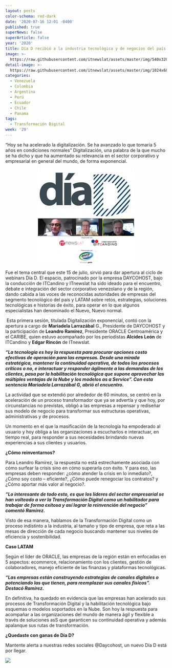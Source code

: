 ```yaml
---
layout: posts
color-schema: red-dark
date: '2020-07-16 12:01 -0400'
published: true
superNews: false
superArticle: false
year: '2020'
title: Día D recibió a la industria tecnológica y de negocios del país
image: >-
  https://raw.githubusercontent.com/itnewslat/assets/master/img/540x320/DiaD-Dayco-p.jpg
detail-image: >-
  https://raw.githubusercontent.com/itnewslat/assets/master/img/1024x680/DiaD-Dayco-g.jpg
categories:
  - Venezuela
  - Colombia
  - Argentina
  - Perú
  - Ecuador
  - Chile
  - Panama
tags:
  - Transformación Digital
week: '29'
---
```

“Hoy se ha acelerado la digitalización. Se ha avanzado lo que tomaría 5 años en condiciones normales”
Digitalización, una palabra de la que mucho se ha dicho y que ha aumentado su relevancia en el sector corporativo y empresarial en general del mundo, de forma exponencial.

<center>
<div class='img'><img class="alignnone" src="https://raw.githubusercontent.com/itnewslat/assets/master/img/300x300/DIAD1.jpg" alt="" width="300" height="300" /></div>
</center>

Fue el tema central que este 15 de julio, sirvió para dar apertura al ciclo de webinars Día D. El espacio, patrocinado por la empresa DAYCOHOST, bajo la conducción de ITCandino y ITnewslat ha sido ideado para el encuentro, debate e integración del sector corporativo venezolano y de la región, dando cabida a las voces de reconocidas autoridades de empresas del segmento tecnológico del país y LATAM sobre retos, estrategias, soluciones tecnológicas e historias de éxito, para operar en lo que algunos especialistas han denominado el Nuevo, Nuevo normal.

⁣⁣⁣⁣
Esta primera sesión, titulada Digitalización exponencial, contó con la apertura a cargo de **Mariadela Larrazábal** G., Presidente de DAYCOHOST y la participación de **Leandro Ramírez**, Presidente ORACLE Centroamérica y el CARIBE, quien estuvo acompañado por los periodistas **Alcides León** de ITCandino y **Edgar Rincón** de ITnewslat.

_**“La tecnología es hoy la respuesta para procurar opciones costo efectivas de operación para las empresas. Desde una mirada estratégica, mantener la continuidad operativa, de todos los procesos críticos o no, e interactuar y responder ágilmente a las demandas de los clientes, pasa por la habilitación tecnológica que supone aprovechar las múltiples ventajas de la Nube y los modelos as a Service”. Con esta sentencia Mariadela Larrazábal G, abrió el encuentro.**_

La actividad que se extendió por alrededor de 60 minutos, se centró en la aceleración de un proceso transformador que ya se advertía y que hoy, por circunstancias no previstas, obligó a las empresas a repensar y rediseñar sus modelo de negocio para transformar sus estructuras operativas, administrativas y de procesos.

Un momento en el que la masificación de la tecnología ha empoderado al usuario y hoy obliga a las organizaciones a escucharlos e interactuar, en tiempo real, para responder a sus necesidades brindando nuevas experiencias a sus clientes y usuarios.

**¿Cómo reinventarnos?**

Para Leandro Ramírez, la respuesta no está estrechamente asociada con cómo surfear la crisis sino en cómo superarla con éxito. Y para eso, las empresas deben responder: ¿cómo atender la crisis en lo inmediato?, ¿Cómo soy costo – eficiente?, ¿Cómo puede renegociar los contratos? y ¿Cómo aportar más valor al negocio?.

_**“Lo interesante de todo esto, es que los líderes del sector empresarial se han volteado a ver la Transformación Digital como un habilitador para trabajar de forma exitosa y así lograr la reinvención del negocio” comentó Ramírez.**_

Visto de esa manera, hablamos de la Transformación Digital como un proceso indistinto a la industria, al tamaño y tipo de empresa, que reta a las mesas de dirección de cada negocio buscando mantener sus niveles de eficiencia y sostenibilidad.

**Caso LATAM**

Según el líder de ORACLE, las empresas de la región están en enfocadas en 5 aspectos: ecommerce, relacionamiento con los clientes, gestión de colaboradores, manejo eficiente de las finanzas y plataformas tecnológicas.

_**“Las empresas están construyendo estrategias de canales digitales o potenciando las que tienen, para reemplazar sus canales físicos”. Destacó Ramírez.**_

En definitiva, ha quedado en evidencia que las empresas han acelerado sus procesos de Transformación Digital y la habilitación tecnológica bajo esquemas o modelos soportados en la Nube. Son hoy la respuesta para acompañar a las organizaciones del mundo de manera ágil y flexible a través de soluciones asS que garanticen su continuidad operativa y además apalanque sus rutas de transformación.

**¿Quedaste con ganas de Día D?**

Mantente alerta a nuestras redes sociales @Daycohost, un nuevo Día D está por llegar.

<img src="https://tracker.metricool.com/c3po.jpg?hash=56f88a41e39ab42c063cc51676587a04"/>
